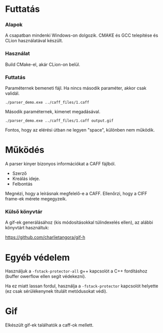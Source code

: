 # Futtatás

### Alapok

A csapatban mindenki Windows-on dolgozik. CMAKE és GCC telepítése és CLion használatával készült.

### Használat

Build CMake-el, akár CLion-on belül.

### Futtatás
Paraméternek bemeneti fájl. Ha nincs második paraméter, akkor csak validál.

`./parser_demo.exe ../caff_files/1.caff`

Második paraméternek, kimenet megadásával.

`./parser_demo.exe ../caff_files/1.caff output.gif`

Fontos, hogy az elérési útban ne legyen "space", különben nem működik.

# Működés

A parser kinyer bizonyos információkat a CAFF fájlból.
- Szerző
- Kreálás ideje.
- Felbontás

Megnézi, hogy a leírásnak megfelelő-e a CAFF.
Ellenőrzi, hogy a CIFF frame-ek mérete megegyzeik. 


### Külső könyvtár

A gif-ek generálásához (kis módosításokkal túlindexelés ellen), az alábbi könyvtárt használtuk:

https://github.com/charlietangora/gif-h

# Egyéb védelem

Használjuk a `-fstack-protector-all` g++ kapcsolót a C++ fordításhoz (buffer owerflow ellen segít védekezni).

Ha ez miatt lassan fordul, használja a  `-fstack-protector` kapcsolót helyette (ez csak sérülékenynek titulált metódusokat védi).

# Gif

Elkészült gif-ek találhatók a caff-ok mellett.

